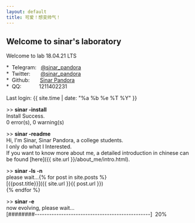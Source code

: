 ```yaml
---
layout: default
title: 可爱！想变帅气！
--- 
```

## Welcome to sinar's laboratory

Welcome to lab 18.04.21 LTS  

\*&nbsp; Telegram: &nbsp;&nbsp;[@sinar_pandora](https://t.me/Sinar_Pandora)  
\*&nbsp; Twitter: &nbsp;&nbsp;&nbsp;&nbsp;&nbsp;&nbsp;[@sinar_pandora](https://twitter.com/sinar_pandora)  
\*&nbsp; Github: &nbsp;&nbsp;&nbsp;&nbsp;&nbsp;&nbsp;[Sinar Pandora](https://github.com/SinarPandora)  
\*&nbsp; QQ: &nbsp;&nbsp;&nbsp;&nbsp;&nbsp;&nbsp;&nbsp;&nbsp;&nbsp;&nbsp;&nbsp;1211402231  

Last login: {{ site.time | date: "%a %b %e %T %Y" }}  

\>> **sinar -install**  
Install Success.  
 0 error(s), 0 warning(s)  
 
\>> **sinar -readme**  
Hi, I'm Sinar, Sinar Pandora, a college students.  
I only do what I Interested.  
If you want to know more about me, a detailed introduction in chinese can be found [here]({{ site.url }}/about_me/intro.html).  

\>> **sinar -ls -n**  
please wait...{% for post in site.posts %}  
[{{post.title}}]({{ site.url }}{{ post.url }})  
{% endfor %}  

\>> **sinar -e**  
now evolving, please wait...  
\[########------------------------------------------------]&nbsp;&nbsp;20%  